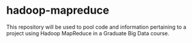 # hadoop-mapreduce
This repository will be used to pool code and information pertaining to a project using Hadoop MapReduce in a Graduate Big Data course.

